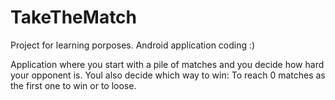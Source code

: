 TakeTheMatch
============

Project for learning porposes. Android application coding :)

Application where you start with a pile of matches and you decide how hard your opponent is.
Youl also decide which way to win: To reach 0 matches as the first one to win or to loose.
